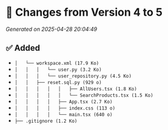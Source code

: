 # 🔄 Changes from Version 4 to 5
_Generated on 2025-04-28 20:04:49_

## ✅ Added
- `│   └── workspace.xml (17.9 Ko)`
- `│   │   │   └── user.py (3.2 Ko)`
- `│   │   │   └── user_repository.py (4.5 Ko)`
- `│   │   ├── reset.sql.py (929 o)`
- `│   │   │   │   │   ├── AllUsers.tsx (1.8 Ko)`
- `│   │   │   │   │   └── SearchProducts.tsx (1.5 Ko)`
- `│   │   │   │   ├── App.tsx (2.7 Ko)`
- `│   │   │   │   ├── index.css (113 o)`
- `│   │   │   │   └── main.tsx (640 o)`
- `├── .gitignore (1.2 Ko)`

